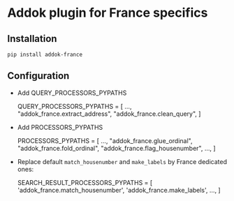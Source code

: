 # Addok plugin for France specifics

## Installation

    pip install addok-france


## Configuration

- Add QUERY_PROCESSORS_PYPATHS

    QUERY_PROCESSORS_PYPATHS = [
        …,
        "addok_france.extract_address",
        "addok_france.clean_query",
    ]

- Add PROCESSORS_PYPATHS

    PROCESSORS_PYPATHS = [
        …,
        "addok_france.glue_ordinal",
        "addok_france.fold_ordinal",
        "addok_france.flag_housenumber",
        …,
    ]

- Replace default `match_housenumber` and `make_labels` by France dedicated ones:

    SEARCH_RESULT_PROCESSORS_PYPATHS = [
        'addok_france.match_housenumber',
        'addok_france.make_labels',
        …,
    ]
